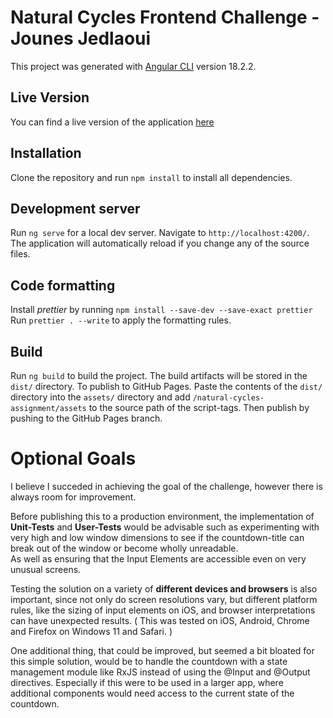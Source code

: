 # Natural Cycles Frontend Challenge - Jounes Jedlaoui

This project was generated with [Angular CLI](https://github.com/angular/angular-cli) version 18.2.2.

## Live Version

You can find a live version of the application [here](https://jounesjedlaoui.github.io/natural-cycles-assignment/)

## Installation

Clone the repository and run `npm install` to install all dependencies.

## Development server

Run `ng serve` for a local dev server. Navigate to `http://localhost:4200/`. The application will automatically reload if you change any of the source files.

## Code formatting

Install *prettier* by running `npm install --save-dev --save-exact prettier`
Run `prettier . --write` to apply the formatting rules.

## Build

Run `ng build` to build the project. The build artifacts will be stored in the `dist/` directory. 
To publish to GitHub Pages. Paste the contents of the `dist/` directory into the `assets/` directory and add `/natural-cycles-assignment/assets` to the source path of the script-tags.
Then publish by pushing to the GitHub Pages branch.


# Optional Goals

I believe I succeded in achieving the goal of the challenge, however there is always room for improvement. 

Before publishing this to a production environment, the implementation of __Unit-Tests__ and __User-Tests__ would be advisable such as experimenting with very high and low window dimensions to see if the countdown-title can break out of the window or become wholly unreadable.\
As well as ensuring that the Input Elements are accessible even on very unusual screens.

Testing the solution on a variety of __different devices and browsers__ is also important, since not only do screen resolutions vary, but different platform rules, like the sizing of input elements on iOS, and browser interpretations can have unexpected results.
( This was tested on iOS, Android, Chrome and Firefox on Windows 11 and Safari. )

One additional thing, that could be improved, but seemed a bit bloated for this simple solution, would be to handle the countdown with a state management module like RxJS instead of using the @Input and @Output directives. Especially if this were to be used in a larger app, where additional components would need access to the current state of the countdown.





